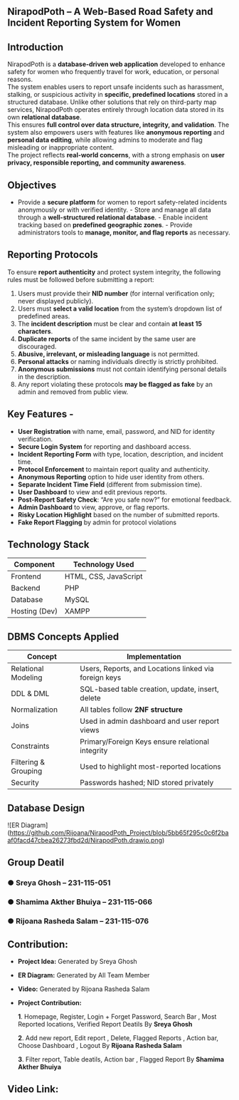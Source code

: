 ## NirapodPoth – A Web-Based Road Safety and Incident Reporting System for Women 
##  Introduction 
NirapodPoth is a **database-driven web application** developed to enhance safety for 
women who frequently travel for work, education, or personal reasons.   
The system enables users to report unsafe incidents such as harassment, stalking, or 
suspicious activity in **specific, predefined locations** stored in a structured database. 
Unlike other solutions that rely on third-party map services, NirapodPoth operates entirely 
through location data stored in its own **relational database**.   
This ensures **full control over data structure, integrity, and validation**. 
The system also empowers users with features like **anonymous reporting** and **personal 
data editing**, while allowing admins to moderate and flag misleading or inappropriate 
content.   
The project reflects **real-world concerns**, with a strong emphasis on **user privacy, 
responsible reporting, and community awareness**. 

## Objectives 
- Provide a **secure platform** for women to report safety-related incidents anonymously or 
with verified identity. - Store and manage all data through a **well-structured relational database**. - Enable incident tracking based on **predefined geographic zones**. - Provide administrators tools to **manage, monitor, and flag reports** as necessary. 

## Reporting Protocols 
To ensure **report authenticity** and protect system integrity, the following rules must be 
followed before submitting a report: 
1. Users must provide their **NID number** (for internal verification only; never displayed 
publicly). 
2. Users must **select a valid location** from the system’s dropdown list of predefined areas. 
3. The **incident description** must be clear and contain **at least 15 characters**. 
4. **Duplicate reports** of the same incident by the same user are discouraged. 
5. **Abusive, irrelevant, or misleading language** is not permitted. 
6. **Personal attacks** or naming individuals directly is strictly prohibited. 
7. **Anonymous submissions** must not contain identifying personal details in the 
description. 
8. Any report violating these protocols **may be flagged as fake** by an admin and removed 
from public view.

## Key Features - 
- **User Registration** with name, email, password, and NID for identity verification.
- **Secure Login System** for reporting and dashboard access. 
- **Incident Reporting Form** with type, location, description, and incident time. 
- **Protocol Enforcement** to maintain report quality and authenticity.
- **Anonymous Reporting** option to hide user identity from others.
- **Separate Incident Time Field** (different from submission time).
- **User Dashboard** to view and edit previous reports.
- **Post-Report Safety Check**: “Are you safe now?” for emotional feedback.
- **Admin Dashboard** to view, approve, or flag reports.
- **Risky Location Highlight** based on the number of submitted reports.
- **Fake Report Flagging** by admin for protocol violations

##  Technology Stack 
| Component      | Technology Used | 
|----------------|-----------------| 
| Frontend       | HTML, CSS, JavaScript | 
| Backend        | PHP | 
| Database       | MySQL |   
| Hosting (Dev)  | XAMPP | 

##  DBMS Concepts Applied 
| Concept              | Implementation | 
|----------------------|----------------| 
| Relational Modeling  | Users, Reports, and Locations linked via foreign keys | 
| DDL & DML            | SQL-based table creation, update, insert, delete | 
| Normalization        | All tables follow **2NF structure** |         
| Joins                | Used in admin dashboard and user report views | 
| Constraints          | Primary/Foreign Keys ensure relational integrity | 
| Filtering & Grouping | Used to highlight most-reported locations | 
| Security             | Passwords hashed; NID stored privately | 

## Database Design 
![ER Diagram] (https://github.com/Rijoana/NirapodPoth_Project/blob/5bb65f295c0c6f2baaf0facd47cbea26273fbd2d/NirapodPoth.drawio.png) 


## Group Deatil
### ● Sreya Ghosh – 231-115-051 
### ● Shamima Akther Bhuiya – 231-115-066 
### ● Rijoana Rasheda Salam – 231-115-076 
## Contribution:
- **Project Idea:** Generated by Sreya Ghosh
- **ER Diagram:**   Generated by All Team Member
- **Video:**        Generated by Rijoana Rasheda Salam
- **Project Contribution:**
  
  **1**. Homepage, Register, Login + Forget Password, Search Bar , Most Reported locations, Verified Report Deatils By **Sreya Ghosh**
   
  **2**. Add new report, Edit report , Delete, Flagged Reports ,  Action bar, Choose Dashboard , Logout  By **Rijoana Rasheda Salam**

  **3**. Filter report, Table deatils, Action bar , Flagged Report By **Shamima Akther Bhuiya**
 ## Video Link:
